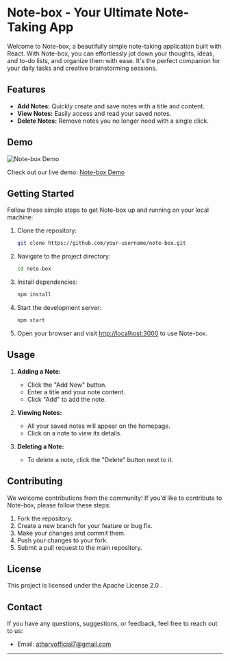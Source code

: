 
# Note-box - Your Ultimate Note-Taking App



Welcome to Note-box, a beautifully simple note-taking application built with React. With Note-box, you can effortlessly jot down your thoughts, ideas, and to-do lists, and organize them with ease. It's the perfect companion for your daily tasks and creative brainstorming sessions.

## Features

- **Add Notes:** Quickly create and save notes with a title and content.
- **View Notes:** Easily access and read your saved notes.
- **Delete Notes:** Remove notes you no longer need with a single click.

## Demo

![Note-box Demo](notebox-demo.gif)

Check out our live demo: [Note-box Demo](https://your-demo-url.com)

## Getting Started

Follow these simple steps to get Note-box up and running on your local machine:

1. Clone the repository:

   ```bash
   git clone https://github.com/your-username/note-box.git
   ```

2. Navigate to the project directory:

   ```bash
   cd note-box
   ```

3. Install dependencies:

   ```bash
   npm install
   ```

4. Start the development server:

   ```bash
   npm start
   ```

5. Open your browser and visit [http://localhost:3000](http://localhost:3000) to use Note-box.

## Usage

1. **Adding a Note:**
   - Click the "Add New" button.
   - Enter a title and your note content.
   - Click "Add" to add the note.

2. **Viewing Notes:**
   - All your saved notes will appear on the homepage.
   - Click on a note to view its details.

3. **Deleting a Note:**
   - To delete a note, click the "Delete" button next to it.

## Contributing

We welcome contributions from the community! If you'd like to contribute to Note-box, please follow these steps:

1. Fork the repository.
2. Create a new branch for your feature or bug fix.
3. Make your changes and commit them.
4. Push your changes to your fork.
5. Submit a pull request to the main repository.

## License

This project is licensed under the Apache License 2.0 .

## Contact

If you have any questions, suggestions, or feedback, feel free to reach out to us:

- Email: atharvofficial7@gmail.com

---

